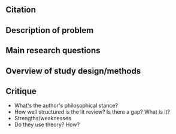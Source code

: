 Citation
-

Description of problem
-

Main research questions
-

Overview of study design/methods
-

Critique
-
- What's the author's philosophical stance?
- How well structured is the lit review? Is there a gap? What is it?
- Strengths/weaknesses
- Do they use theory? How?

